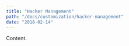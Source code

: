```yaml
---
title: "Hacker Management"
path: "/docs/customization/hacker-management"
date: "2018-02-14"
---
```


Content.


